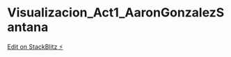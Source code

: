 # Visualizacion_Act1_AaronGonzalezSantana

[Edit on StackBlitz ⚡️](https://stackblitz.com/edit/js-7bedkt)